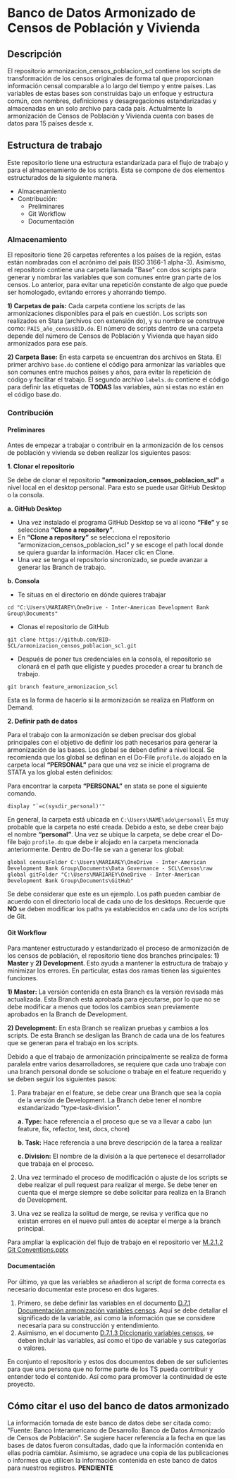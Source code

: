 # Banco de Datos Armonizado de Censos de Población y Vivienda

## Descripción
El repositorio armonizacion_censos_poblacion_scl contiene los scripts de transformación de los censos originales de forma tal que proporcionan información censal comparable a lo largo del tiempo y entre países.
Las variables de estas bases son construidas bajo un enfoque y estructura común, con nombres, definiciones y desagregaciones estandarizadas y almacenadas en un solo archivo para cada país. Actualmente la armonización de Censos de Población y Vivienda cuenta con bases de datos para 15 países desde x.

## Estructura de trabajo
Este repositorio tiene una estructura estandarizada para el flujo de trabajo y para el almacenamiento de los scripts. Esta se compone de dos elementos estructurados de la siguiente manera. 

- Almacenamiento
- Contribución: 
  * Preliminares
  * Git Workflow
  * Documentación

### Almacenamiento 

El repositorio tiene 26 carpetas referentes a los países de la región, estas están nombradas con el acrónimo del país (ISO 3166-1 alpha-3).
Asimismo, el repositorio contiene una carpeta llamada "Base" con dos scripts para generar  y nombrar las variables que son comunes entre gran parte de los censos. Lo anterior, para evitar una repetición constante de algo que puede ser homologado, evitando errores y ahorrando tiempo.

**1) Carpetas de país:** Cada carpeta contiene los scripts de las armonizaciones disponibles para el país en cuestión. Los scripts son realizados en Stata (archivos con extensión do), y su nombre se construye como: `PAIS_año_censusBID.do`. El número de scripts dentro de una 
carpeta depende del número de Censos de Población y Vivienda que hayan sido armonizados para ese país.

**2) Carpeta Base:** En esta carpeta se encuentran dos archivos en Stata. El primer archivo `base.do` contiene el código para armonizar las variables que son comunes entre muchos países y años, para evitar la repetición de código y facilitar el trabajo. 
El segundo archivo `labels.do` contiene el código para definir las etiquetas de **TODAS** las variables, aún si estas no están en el código 
base.do. 

### Contribución

#### Preliminares

Antes de empezar a trabajar o contribuir en la armonización de los censos de población y vivienda se deben realizar los siguientes pasos:

**1. Clonar el repositorio**

Se debe de clonar el repositorio **"armonizacion_censos_poblacion_scl"** a nivel local en el desktop personal. Para esto se puede usar GitHub
Desktop o la consola. 

**a. GitHub Desktop**

* Una vez instalado el programa GitHub Desktop se va al icono **“File”** y se selecciona **“Clone a repository”**.
* En **“Clone a repository”** se selecciona el repositorio “armonizacion_censos_poblacion_scl” y se escoge el path local donde se quiera guardar la información. Hacer clic en Clone. 
* Una vez se tenga el repositorio sincronizado, se puede avanzar a generar las Branch de trabajo.

**b. Consola**

* Te situas en el directorio en dónde quieres trabajar
``` 
cd "C:\Users\MARIAREY\OneDrive - Inter-American Development Bank Group\Documents"
``` 
* Clonas el repositorio de GitHub 
```
git clone https://github.com/BID-SCL/armonizacion_censos_poblacion_scl.git
```
* Después de poner tus credenciales en la consola, el repositorio se clonará en el path que eligiste y puedes proceder a crear tu branch de trabajo.
```
git branch feature_armonizacion_scl
```
Esta es la forma de hacerlo si la armonización se realiza en Platform on Demand. 

**2. Definir path de datos**

Para el trabajo con la armonización se deben precisar dos global principales con el objetivo de definir los path necesarios para generar la armonización de las bases. Los global se deben definir a nivel local. Se recomienda que los global se definan en el Do-File `profile.do` alojado en la carpeta local **“PERSONAL”** para que una vez se inicie el programa de STATA ya los global estén definidos:

Para encontrar la carpeta **“PERSONAL”** en stata se pone el siguiente comando. 
```
display "`=c(sysdir_personal)'"
```
En general, la carpeta está ubicada en `C:\Users\NAME\ado\personal\`
Es muy probable que la carpeta no esté creada. Debido a esto, se debe crear bajo el nombre **“personal”**.
Una vez se ubique la carpeta, se debe crear el Do-file bajo `profile.do` que debe ir alojado en la carpeta mencionada anteriormente. Dentro de Do-file se van a generar los global:

```
global censusFolder C:\Users\MARIAREY\OneDrive - Inter-American Development Bank Group\Documents\Data Governance - SCL\Censos\raw
global gitFolder "C:\Users\MARIAREY\OneDrive - Inter-American Development Bank Group\Documents\GitHub"
```
Se debe considerar que este es un ejemplo. Los path pueden cambiar de acuerdo con el directorio local de cada uno de los desktops. Recuerde que **NO** se deben modificar los paths ya establecidos en cada uno de los scripts de Git.

#### Git Workflow

Para mantener estructurado y estandarizado el proceso de armonización de los censos de población, el repositorio tiene dos branches principales: **1) Master**
y **2) Development**. Esto ayuda a mantener la estructura de trabajo y minimizar los errores. En particular, estas dos ramas tienen las siguientes funciones.

**1) Master:** La versión contenida en esta Branch es la versión revisada más actualizada. Esta Branch está aprobada para ejecutarse, por lo que no se debe modificar a menos que todos los cambios sean previamente aprobados en la Branch de Development. 

**2) Development:** En esta Branch se realizan pruebas y cambios a los scripts. De esta Branch se desligan las Branch de cada una de los features que se generan para el trabajo en los scripts. 

Debido a que el trabajo de armonización principalmente se realiza de forma paralela entre varios desarrolladores, se requiere que cada uno trabaje con una branch personal donde se solucione o trabaje en el feature requerido y se deben seguir los siguientes pasos: 

1) Para trabajar en el feature, se debe crear una Branch que sea la copia de la versión de Development. La Branch debe tener el nombre estandarizado “type-task-division”.

   **a.	Type:** hace referencia a el proceso que se va a llevar a cabo (un feature, fix, refactor, test, docs, chore)
    
   **b.	Task:** Hace referencia a una breve descripción de la tarea a realizar
    
   **c.	Division:** El nombre de la división a la que pertenece el desarrollador que trabaja en el proceso. 
    
2) Una vez terminado el proceso de modificación o ajuste de los scripts se debe realizar el pull request para realizar el merge. Se debe tener en cuenta que el merge siempre se debe solicitar para realiza en la Branch de Development. 
3) Una vez se realiza la solitud de merge, se revisa y verifica que no existan errores en el nuevo pull antes de aceptar el merge a la branch principal. 

Para ampliar la explicación del flujo de trabajo en el repositorio ver [M.2.1.2 Git Conventions.pptx](https://idbg.sharepoint.com/:p:/r/sites/DataGovernance-SCL/_layouts/15/Doc.aspx?sourcedoc=%7B6D4613EB-D3FC-4CFD-BE65-25AD1ED4A805%7D&file=M.2.1.2%20Git%20Conventions.pptx&action=edit&mobileredirect=true)

#### Documentación 

Por último, ya que las variables se añadieron al script de forma correcta es necesario documentar este proceso en dos lugares. 
1) Primero, se debe definir las variables en el documento [D.7.1 Documentación armonización variables censos](https://idbg.sharepoint.com/:w:/r/sites/DataGovernance-SCL/_layouts/15/Doc.aspx?sourcedoc=%7BEFB4C3F1-CE12-4FBB-B773-062CE027F21C%7D&file=D.7.1%20Documentaci%C3%B3n%20armonizaci%C3%B3n%20variables%20censos.docx&action=default&mobileredirect=true). Aquí se debe detallar el significado de la variable, así como la información que se considere necesaria para su construcción y entendimiento. 
2) Asimismo, en el documento [D.7.1.3 Diccionario variables censos](https://idbg.sharepoint.com/:x:/r/sites/DataGovernance-SCL/_layouts/15/Doc.aspx?sourcedoc=%7BEE4A0CBC-226C-4C9C-982A-E8085AB7D0B9%7D&file=D.7.1.3%20Diccionario%20variables%20censos.xlsx&action=default&mobileredirect=true), se deben incluir las variables, así como el tipo de variable y sus categorías o valores. 

En conjunto el repositorio y estos dos documentos deben de ser suficientes para que una persona que no forme parte de los TS pueda contribuir y entender todo el contenido. Así como para promover la continuidad de este proyecto.

## Cómo citar el uso del banco de datos armonizado
La información tomada de este banco de datos debe ser citada como:
"Fuente: Banco Interamericano de Desarrollo: Banco de Datos Armonizado de Censos de Población". Se sugiere hacer referencia a la fecha en que las bases de datos fueron consultadas, dado que la información contenida en ellas podría cambiar. Asimismo, se agradece una copia de las publicaciones o informes que utilicen la información contenida en este banco de datos para nuestros registros. **PENDIENTE**
